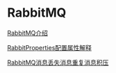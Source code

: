 # RabbitMQ

[RabbitMQ介绍](./RabbitMQ.md)

[RabbitProperties配置属性解释](./RabbitProperties.md)

[RabbitMQ消息丢失消息重复消息积压](./RabbitMQ消息丢失消息重复消息积压.md)
